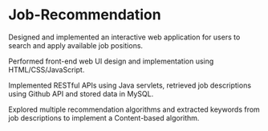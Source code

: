 # Job-Recommendation
Designed and implemented an interactive web application for users to search and apply available job positions.

Performed front-end web UI design and implementation using HTML/CSS/JavaScript. 

Implemented RESTful APIs using Java servlets, retrieved job descriptions using Github API and stored data in MySQL.

Explored multiple recommendation algorithms and extracted keywords from job descriptions to implement a Content-based algorithm.
